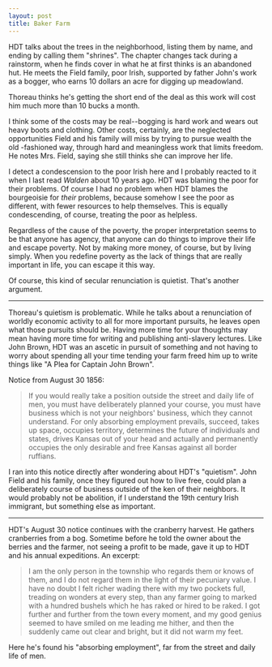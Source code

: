 ```yaml
---
layout: post
title: Baker Farm
---
```


HDT talks about the trees in the neighborhood, listing
them by name, and ending by calling them "shrines". The chapter changes
tack during a rainstorm, when he finds cover in what he at first thinks
is an abandoned hut. He meets the Field family, poor Irish, supported by
father John's work as a bogger, who earns 10 dollars an acre for digging
up meadowland. 

Thoreau thinks he's getting the short end of the deal as this work will
cost him much more than 10 bucks a month. 

I think some of the costs may be real--bogging is hard work and wears
out heavy boots and clothing. Other costs, certainly, are the neglected
opportunities Field and his family will miss by trying to pursue wealth
the old -fashioned way, through hard and meaningless work that limits
freedom. He notes Mrs. Field, saying she still thinks she can improve
her life.

I detect a condescension to the poor Irish here and I probably reacted
to it when I last read *Walden* about 10 years ago. HDT was blaming the
poor for their problems. Of course I had no problem when HDT blames the
bourgeoisie for *their* problems, because somehow I see the poor as
different, with fewer resources to help themselves. This is equally
condescending, of course, treating the poor as helpless. 

Regardless of the cause of the poverty, the proper interpretation seems
to be that anyone has agency, that anyone can do things to improve their
life and escape poverty. Not by making more money, of course, but by
living simply. When you redefine poverty as the lack of things that are
really important in life, you can escape it this way.

Of course, this kind of secular renunciation is quietist. That's another
argument.
 
- - - - -

Thoreau's quietism is problematic. While he talks about a renunciation
of worldly economic activity to all for more important pursuits, he
leaves open what those pursuits should be. Having more time for your
thoughts may mean having more time for writing and publishing
anti-slavery lectures. Like John Brown, HDT was  an ascetic in pursuit
of something and not having to worry about spending all your time
tending your farm freed him up to write things like "A Plea for Captain
John Brown".

Notice from August 30 1856: 
> If you would really take a position outside the street and daily life
> of men, you must have deliberately planned your course, you must have
> business which is not your neighbors' business, which they cannot
> understand. For only absorbing employment prevails, succeed, takes up
> space, occupies territory, determines the future of individuals and
> states, drives Kansas out of your head and actually and permanently
> occupies the only desirable and free Kansas against all border
> ruffians.

I ran into this notice directly after wondering about HDT's "quietism".
John Field and his family, once they figured out how to live free, could
plan a deliberately course of business outside of the ken of their
neighbors. It would probably not be abolition, if I understand the 19th
century Irish immigrant, but something else as important. 

- - - - -
HDT's August 30 notice continues with the cranberry harvest. He gathers
cranberries from a bog. Sometime before he told the owner about the
berries  and the farmer, not seeing a profit to be made, gave it up to
HDT and his annual expeditions. An excerpt: 

> I am the only person in the township who regards them or knows of
> them, and I do not regard them in the light of their pecuniary value.
> I have no doubt I felt richer wading there with my two pockets full,
> treading on wonders at every step, than any farmer going to marked
> with a hundred bushels which he has raked or hired to be raked. I got
> further and further from the town every moment, and my good genius
> seemed to have smiled on me leading me hither, and then the suddenly
> came out clear and bright, but it did not warm my feet.

Here he's found his "absorbing employment", far from the street and
daily life of men.



